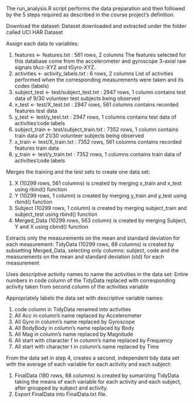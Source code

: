 The run_analysis.R script performs the data preparation and then followed by the 5 steps required as described in the course project’s definition.


Download the dataset:
Dataset downloaded and extracted under the folder called UCI HAR Dataset

Assign each data to variables:
1. features <- features.txt : 561 rows, 2 columns
The features selected for this database come from the accelerometer and gyroscope 3-axial raw signals tAcc-XYZ and tGyro-XYZ.
2. activities <- activity_labels.txt : 6 rows, 2 columns
List of activities performed when the corresponding measurements were taken and its codes (labels)
3. subject_test <- test/subject_test.txt : 2947 rows, 1 column
contains test data of 9/30 volunteer test subjects being observed
4. x_test <- test/X_test.txt : 2947 rows, 561 columns
contains recorded features test data
5. y_test <- test/y_test.txt : 2947 rows, 1 columns
contains test data of activities’code labels
6. subject_train <- test/subject_train.txt : 7352 rows, 1 column
contains train data of 21/30 volunteer subjects being observed
7. x_train <- test/X_train.txt : 7352 rows, 561 columns
contains recorded features train data
8. y_train <- test/y_train.txt : 7352 rows, 1 columns
contains train data of activities’code labels

Merges the training and the test sets to create one data set:
1. X (10299 rows, 561 columns) is created by merging x_train and x_test using rbind() function
2. Y (10299 rows, 1 column) is created by merging y_train and y_test using rbind() function
3. Subject (10299 rows, 1 column) is created by merging subject_train and subject_test using rbind() function
4. Merged_Data (10299 rows, 563 column) is created by merging Subject, Y and X using cbind() function

Extracts only the measurements on the mean and standard deviation for each measurement:
TidyData (10299 rows, 88 columns) is created by subsetting Merged_Data, selecting only columns: subject, code and the measurements on the mean and standard deviation (std) for each measurement

Uses descriptive activity names to name the activities in the data set:
Entire numbers in code column of the TidyData replaced with corresponding activity taken from second column of the activities variable

Appropriately labels the data set with descriptive variable names:
1. code column in TidyData renamed into activities
2. All Acc in column’s name replaced by Accelerometer
3. All Gyro in column’s name replaced by Gyroscope
4. All BodyBody in column’s name replaced by Body
5. All Mag in column’s name replaced by Magnitude
6. All start with character f in column’s name replaced by Frequency
7. All start with character t in column’s name replaced by Time

From the data set in step 4, creates a second, independent tidy data set with the average of each variable for each activity and each subject:
1. FinalData (180 rows, 88 columns) is created by sumarizing TidyData taking the means of each variable for each activity and each subject, after groupped by subject and activity.
2. Export FinalData into FinalData.txt file.
